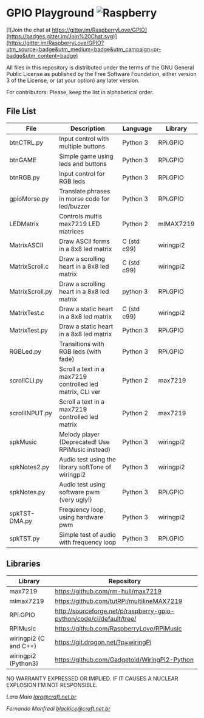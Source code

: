 # GPIO Playground ![Raspberry](http://web.craft.net.br/imghp/Diversas/Rasp_turn_around.gif "Raspberry")

[![Join the chat at https://gitter.im/RaspberryLove/GPIO](https://badges.gitter.im/Join%20Chat.svg)](https://gitter.im/RaspberryLove/GPIO?utm_source=badge&utm_medium=badge&utm_campaign=pr-badge&utm_content=badge)

All files in this repository is distributed under the terms of the GNU General Public License
as published by the Free Software Foundation, either version 3 of the License, or
(at your option) any later version.

For contributors: Please, keep the list in alphabetical order.

## File List

| File            | Description                                               | Language      | Library    |
|-----------------|-----------------------------------------------------------|---------------|------------|
| btnCTRL.py      | Input control with multiple buttons                       | Python 3      | RPi.GPIO   |
| btnGAME         | Simple game using leds and buttons                        | Python 3      | RPi.GPIO   |
| btnRGB.py       | Input control for RGB leds                                | Python 3      | RPi.GPIO   |
| gpioMorse.py    | Translate phrases in morse code for led/buzzer            | Python 3      | RPi.GPIO   |
| LEDMatrix       | Controls multis max7219 LED matrices                      | Python 2      | mlMAX7219  |
| MatrixASCII     | Draw ASCII forms in a 8x8 led matrix                      | C (std c99)   | wiringpi2  |
| MatrixScroll.c  | Draw a scrolling heart in a 8x8 led matrix                | C (std c99)   | wiringpi2  |
| MatrixScroll.py | Draw a scrolling heart in a 8x8 led matrix                | python 3      | RPi.GPIO   |
| MatrixTest.c    | Draw a static heart in a 8x8 led matrix                   | C (std c99)   | wiringpi2  |
| MatrixTest.py   | Draw a static heart in a 8x8 led matrix                   | Python 3      | RPi.GPIO   |
| RGBLed.py       | Transitions with RGB leds (with fade)                     | Python 3      | RPi.GPIO   |
| scrollCLI.py    | Scroll a text in a max7219 controlled led matrix, CLI ver | Python 2      | max7219    |
| scrollINPUT.py  | Scroll a text in a max7219 controlled led matrix          | Python 2      | max7219    |
| spkMusic        | Melody player (Deprecated! Use RPiMusic instead)          | Python 3      | wiringpi2  |
| spkNotes2.py    | Audio test using the library softTone of wiringpi2        | Python 3      | wiringpi2  |
| spkNotes.py     | Audio test using software pwm (very ugly!)                | Python 3      | RPi.GPIO   |
| spkTST-DMA.py   | Frequency loop, using hardware pwm                        | Python 3      | wiringpi2  |
| spkTST.py       | Simple test of audio with frequency loop                  | Python 3      | RPi.GPIO   |

## Libraries
| Library                 | Repository                                                                     |
|-------------------------|--------------------------------------------------------------------------------|
| max7219                 | https://github.com/rm-hull/max7219                                             |
| mlmax7219               | https://github.com/tutRPi/multilineMAX7219                                     |
| RPi.GPIO                | http://sourceforge.net/p/raspberry-gpio-python/code/ci/default/tree/           |
| RPiMusic                | https://github.com/RaspberryLove/RPiMusic                                      |
| wiringpi2 (C and C++)   | https://git.drogon.net/?p=wiringPi                                             |
| wiringpi2 (Python3)     | https://github.com/Gadgetoid/WiringPi2-Python                                  |


NO WARRANTY EXPRESSED OR IMPLIED. IF IT CAUSES A NUCLEAR EXPLOSION I'M NOT RESPONSIBLE.

*Lara Maia <lara@craft.net.br>*

*Fernando Manfredi <blackice@craft.net.br>*
